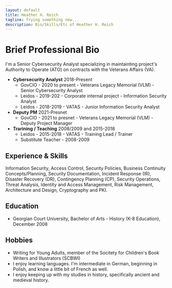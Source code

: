 ```yaml
---
layout: default
title: Heather H. Reich
tagline: Trying something new...
description: Bio/Skills/Etc of Heather H. Reich
---
```


# Brief Professional Bio

I'm a Senior Cybersecurity Analyst specializing in maintainting project's Authority to Operate (ATO) on contracts with the Veterans Affairs (VA). 

* **Cybersecurity Analyst** 2018-Present
  * GovCIO - 2020 to present - Veterans Legacy Memorial (VLM) - Senior Cybersecurity Analyst
  * Leidos - 2019-202 - Corporate internal project - Information Security Analyst
  * Leidos - 2018-2019 - VATAS - Junior Information Security Analyst 
* **Deputy PM** 2021-Presnet
  * GovCIO - 2021 to presnet - Veterans Legacy Memorial (VLM) - Deputy Project Manager 
* **Trarining / Teaching** 2008/2009 and 2015-2018 
  * Leidos - 2015-2018 - VATAS - Training Lead / Trainer 
  * Substitute Teacher - 2008-2009 

## Experience & Skills

Information Security, Access Control, Security Policies, Business Continuity Concepts/Planning, Security Documentation, Incident Response (IR), Disaster Recovery (DR), Contingency Planning (CP), Security Operations, Threat Analysis, Identity and Access Management, Risk Management, Architecture and Design, Cryptography and PKI.

## Education

* Georgian Court University, Bachelor of Arts - History (K-8 Education), December 2008
  
## Hobbies

* Writing for Young Adults, member of the Socitety for Children's Book Writers and Illustrators (SCBWI)
* I enjoy learning languages. I'm intermediate in German, beginning in Polish, and know a little bit of French as well.
* I enjoy keeping up with my studies in history, specifically ancient and medieval history.
